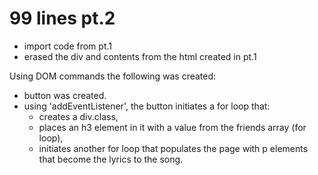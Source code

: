 # 99 lines pt.2
* import code from pt.1
* erased the div and contents from the html created in pt.1

Using DOM commands the following was created:
* button was created.
* using 'addEventListener', the button initiates a for loop that:
    * creates a div.class,
    * places an h3 element in it with a value from the friends array (for loop),
    * initiates another for loop that populates the page with p elements that become the lyrics to the song.